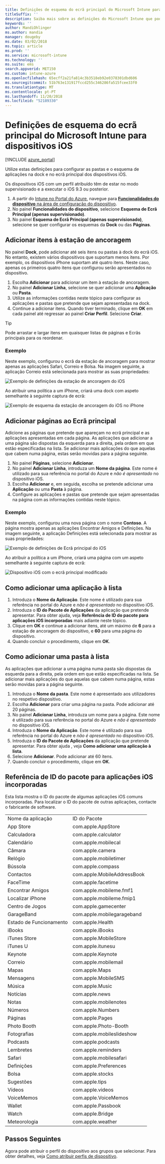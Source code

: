 ```yaml
---
title: Definições de esquema do ecrã principal do Microsoft Intune para dispositivos iOS
titleSuffix: ''
description: Saiba mais sobre as definições do Microsoft Intune que pode utilizar para personalizar o ecrã principal e a dock em dispositivos com iOS.
keywords: ''
author: MandiOhlinger
ms.author: mandia
manager: dougeby
ms.date: 03/02/2018
ms.topic: article
ms.prod: ''
ms.service: microsoft-intune
ms.technology: ''
ms.suite: ems
search.appverid: MET150
ms.custom: intune-azure
ms.openlocfilehash: 65ecff2a21fa814c3b3518eb92e0378301dbd606
ms.sourcegitcommit: 51b763e131917fccd255c346286fa515fcee33f0
ms.translationtype: MT
ms.contentlocale: pt-PT
ms.lasthandoff: 11/20/2018
ms.locfileid: "52189330"
---
```

# <a name="microsoft-intune-home-screen-layout-settings-for-devices-running-ios"></a>Definições de esquema do ecrã principal do Microsoft Intune para dispositivos iOS

[!INCLUDE [azure_portal](./includes/azure_portal.md)]

Utilize estas definições para configurar as pastas e o esquema de aplicações na dock e no ecrã principal dos dispositivos iOS.

Os dispositivos iOS com um perfil atribuído têm de estar no modo supervisionado e a executar o iOS 9.3 ou posterior.

1. A partir do [Intune no Portal do Azure](https://portal.azure.com), navegue para [**Funcionalidades do dispositivo** na área de configuração do dispositivo](device-features-configure.md).
2. No painel **Funcionalidades do dispositivo**, selecione **Esquema de Ecrã Principal (apenas supervisionado)**.
3. No painel **Esquema de Ecrã Principal (apenas supervisionado)**, selecione se quer configurar os esquemas da **Dock** ou das **Páginas**.

## <a name="add-items-to-the-dock"></a>Adicionar itens à estação de ancoragem

No painel **Dock**, pode adicionar até seis itens ou pastas à dock do ecrã iOS. No entanto, existem vários dispositivos que suportam menos itens. Por exemplo, os dispositivos iPhone suportam até quatro itens. Neste caso, apenas os primeiros quatro itens que configurou serão apresentados no dispositivo.

1. Escolha **Adicionar** para adicionar um item à estação de ancoragem.
2. No painel **Adicionar Linha**, selecione se quer adicionar uma **Aplicação** ou **Pasta**.
3. Utilize as informações contidas neste tópico para configurar as aplicações e pastas que pretende que sejam apresentadas na dock.
4. Continue a adicionar itens. Quando tiver terminado, clique em **OK** em cada painel até regressar ao painel **Criar Perfil**. Selecione **Criar**.

>[!TIP]
> Pode arrastar e largar itens em quaisquer listas de páginas e Ecrãs principais para os reordenar.

### <a name="example"></a>Exemplo

Neste exemplo, configurou o ecrã da estação de ancoragem para mostrar apenas as aplicações Safari, Correio e Bolsa. Na imagem seguinte, a aplicação Correio está selecionada para mostrar as suas propriedades:

![Exemplo de definições da estação de ancoragem do iOS](./media/FfFiUcP.png)

Ao atribuir uma política a um iPhone, criará uma dock com aspeto semelhante à seguinte captura de ecrã:

![Exemplo de esquema da estação de ancoragem do iOS no iPhone](./media/bAgCe8F.png)

## <a name="add-home-screen-pages"></a>Adicionar páginas ao Ecrã principal

Adicione as páginas que pretende que apareçam no ecrã principal e as aplicações apresentadas em cada página. As aplicações que adicionar a uma página são dispostas da esquerda para a direita, pela ordem em que estão especificadas na lista. Se adicionar mais aplicações do que aquelas que cabem numa página, estas serão movidas para a página seguinte.

1. No painel **Páginas**, selecione **Adicionar**.
2. No painel **Adicionar Linha**, introduza um **Nome da página**. Este nome é utilizado para sua referência no portal do Azure e *não é apresentado* no dispositivo iOS.
3. Escolha **Adicionar** e, em seguida, escolha se pretende adicionar uma **Aplicação** ou uma **Pasta** à página.
4. Configure as aplicações e pastas que pretende que sejam apresentadas na página com as informações contidas neste tópico.

### <a name="example"></a>Exemplo

Neste exemplo, configurou uma nova página com o nome **Contoso**. A página mostra apenas as aplicações Encontrar Amigos e Definições. Na imagem seguinte, a aplicação Definições está selecionada para mostrar as suas propriedades:

![Exemplo de definições de Ecrã principal do iOS](./media/Jc2OxyX.png)

Ao atribuir a política a um iPhone, criará uma página com um aspeto semelhante à seguinte captura de ecrã:

![Dispositivo iOS com o ecrã principal modificado](./media/Bd37PHa.png)

## <a name="how-to-add-an-app-to-the-list"></a>Como adicionar uma aplicação à lista

1. Introduza o **Nome da Aplicação**. Este nome é utilizado para sua referência no portal do Azure e *não é apresentado* no dispositivo iOS.
2. Introduza o **ID do Pacote de Aplicações** da aplicação que pretende apresentar. Para obter ajuda, veja **Referência de ID do pacote para aplicações iOS incorporadas** mais adiante neste tópico.
3. Clique em **OK** e continue a adicionar itens, até um máximo de **6** para a estação de ancoragem do dispositivo, e **60** para uma página do dispositivo.
4. Quando concluir o procedimento, clique em **OK**.

## <a name="how-to-add-a-folder-to-the-list"></a>Como adicionar uma pasta à lista

As aplicações que adicionar a uma página numa pasta são dispostas da esquerda para a direita, pela ordem em que estão especificadas na lista. Se adicionar mais aplicações do que aquelas que cabem numa página, estas serão movidas para a página seguinte.

1. Introduza o **Nome da pasta**. Este nome é apresentado aos utilizadores no respetivo dispositivo.
2. Escolha **Adicionar** para criar uma página na pasta. Pode adicionar até 20 páginas.
3. No painel **Adicionar Linha**, introduza um nome para a página. Este nome é utilizado para sua referência no portal do Azure e *não é apresentado* no dispositivo iOS.
3. Introduza o **Nome da Aplicação**. Este nome é utilizado para sua referência no portal do Azure e *não é apresentado* no dispositivo iOS.
2. Introduza o **ID do Pacote de Aplicações** da aplicação que pretende apresentar. Para obter ajuda , veja **Como adicionar uma aplicação à lista**.
3. Selecione **Adicionar**. Pode adicionar até 60 itens.
4. Quando concluir o procedimento, clique em **OK**.


## <a name="bundle-id-reference-for-built-in-ios-apps"></a>Referência de ID do pacote para aplicações iOS incorporadas

Esta lista mostra o ID do pacote de algumas aplicações iOS comuns incorporadas. Para localizar o ID do pacote de outras aplicações, contacte o fabricante de software.

|||
|-|-|
|Nome da aplicação|ID do Pacote|
|App Store|com.apple.AppStore|
|Calculadora|com.apple.calculator|
|Calendário|com.apple.mobilecal|
|Câmara|com.apple.camera|
|Relógio|com.apple.mobiletimer|
|Bússola|com.apple.compass|
|Contactos|com.apple.MobileAddressBook|
|FaceTime|com.apple.facetime|
|Encontrar Amigos|com.apple.mobileme.fmf1|
|Localizar iPhone|com.apple.mobileme.fmip1|
|Centro de Jogos|com.apple.gamecenter|
|GarageBand|com.apple.mobilegarageband|
|Estado de Funcionamento|com.apple.Health|
|iBooks|com.apple.iBooks|
|iTunes Store|com.apple.MobileStore|
|iTunes U|com.apple.itunesu|
|Keynote|com.apple.Keynote|
|Correio|com.apple.mobilemail|
|Mapas|com.apple.Maps|
|Mensagens|com.apple.MobileSMS|
|Música|com.apple.Music|
|Notícias|com.apple.news|
|Notas|com.apple.mobilenotes|
|Números|com.apple.Numbers|
|Páginas|com.apple.Pages|
|Photo Booth|com.apple.Photo-Booth|
|Fotografias|com.apple.mobileslideshow|
|Podcasts|com.apple.podcasts|
|Lembretes|com.apple.reminders|
|Safari|com.apple.mobilesafari|
|Definições|com.apple.Preferences|
|Bolsa|com.apple.stocks|
|Sugestões|com.apple.tips|
|Vídeos|com.apple.videos|
|VoiceMemos|com.apple.VoiceMemos|
|Wallet|com.apple.Passbook|
|Watch|com.apple.Bridge|
|Meteorologia|com.apple.weather|


## <a name="next-steps"></a>Passos Seguintes

Agora pode atribuir o perfil do dispositivo aos grupos que selecionar. Para obter detalhes, veja [Como atribuir perfis de dispositivo](device-profile-assign.md).
